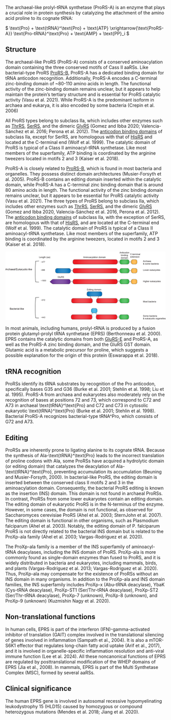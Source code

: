 
The archaeal-like prolyl-tRNA synthetase (ProRS-A) is an enzyme that plays a crucial role in protein synthesis by catalyzing the attachment of the amino acid proline to its cognate tRNA:




$ \text{Pro} + \text{tRNA}^\text{Pro} + \text{ATP} \xrightarrow{\text{ProRS-A}} \text{Pro-tRNA}^\text{Pro} + \text{AMP} + \text{PP}_i  $






## Structure

The archaeal-like ProRS (ProRS-A)  consists of a conserved aminoacylation domain containing the three conserved motifs of Cass II aaRSs. Like bacterial-type ProRS [ProRS-B](/class2/pro2), ProRS-A has a dedicated binding domain for tRNA anticodon recognition. Additionally, ProRS-A encodes a C-terminal zinc-binding domain of ~80-110 amino acids in length. The functional activity of the zinc-binding domain remains unclear, but it appears to help maintain the protein’s tertiary structure and is essential for ProRS catalytic activity (Vasu et al. 2021). While ProRS-A is the predominant isoform in archaea and eukarya, it is also encoded by some bacteria (Crepin et al. 2006)

All ProRS types belong to subclass IIa, which includes other enzymes such as [ThrRS](/class2/thr), [SerRS](/class2/ser1), and the dimeric [GlyRS](/class2/gly1) (Gomez and Ibba 2020; Valencia-Sánchez et al. 2016; Perona et al. 2012). The [anticodon binding domains](/superfamily/class2/Anticodon_binding_domain_HGPT) of subclass IIa, except for SerRS, are homologous with that of [HisRS](/class2/his) and located at the C-terminal end (Wolf et al. 1999). The catalytic domain of ProRS is typical of a Class II aminoacyl-tRNA synthetase. Like most members of the superfamily, ATP binding is coordinated by the arginine tweezers located in motifs 2 and 3 (Kaiser et al. 2018).

ProRS-A is closely related to [ProRS-B](/class2/pro2), which is found in most bacteria and organelles.
They possess distinct domain architectures (Musier-Forsyth et al. 2005). ProRS-B contains an editing domain inserted within the catalytic domain, while ProRS-A has a C-terminal zinc binding domain that is around 80 amino acids in length. The functional activity of the zinc binding domain remains unclear, but it appears to be essential for ProRS catalytic activity (Vasu et al. 2021). 
The three types of ProRS belong to subclass IIa, which includes other enzymes such as [ThrRS](/class2/thr), [SerRS](/class2/ser1), and the dimeric [GlyRS](/class2/gly1) (Gomez and Ibba 2020, Valencia-Sánchez et al. 2016, Perona et al. 2012). The [anticodon binding domains](/superfamily/class2/Anticodon_binding_domain_HGPT) of subclass IIa, with the exception of SerRS, are homologous with that of [HisRS](/class2/his), and are located at the C-terminal end (Wolf et al. 1999). The catalytic domain of ProRS is typical of a Class II aminoacyl-tRNA synthetase. Like most members of the superfamily, ATP binding is coordinated by the arginine tweezers, located in motifs 2 and 3 (Kaiser et al. 2018). 


<img src="/fig/ProRS_domain_architectures.png" alt="ProRS domain architecture"/>


In most animals, including humans, prolyl-tRNA is produced by a fusion protein glutamyl-prolyl tRNA synthetase (EPRS) (Berthonneau et al. 2000). 
EPRS contains the catalytic domains from both [GluRS-E](/class1/glu3/) and ProRS-A, as well as the ProRS-A zinc binding domain, and the GluRS GST domain. 
Glutamic acid is a metabolic precursor for proline, which suggests a possible explanation for the origin of this protein (Eswarappa et al. 2018). 



## tRNA recognition

ProRSs identify its tRNA substrates by recognition of the Pro anticodon, specifically bases G35 and G36 (Burke et al. 2001; Stehlin et al. 1998; Liu et al. 1995). ProRS-A from archaea and eukaryotes also moderately rely on the recognition of bases at positions 72 and 73, which correspond to C72 and A73 in archaeal \text{tRNA}^\text{Pro} and C72 and C73 in cytosolic eukaryotic \text{tRNA}^\text{Pro} (Burke et al. 2001; Stehlin et al. 1998). Bacterial ProRS-A recognizes bacterial-type tRNA^Pro, which consists of G72 and A73. 


## Editing

ProRSs are inherently prone to ligating alanine to its cognate tRNA. Because the synthesis of Ala-\text{tRNA}^\text{Pro} leads to the incorrect translation of proline codons with Ala, some ProRSs have acquired a hydrolytic domain (or editing domain) that catalyzes the deacylation of Ala-\text{tRNA}^\text{Pro}, preventing accumulation its accumulation (Beuning and Musier-Forsyth, 2000). In bacterial-like ProRS, the editing domain is inserted between the conserved class II motifs 2 and 3 in the aminoacylation domain. Consequently, the bacterial ProRS editing is known as the insertion (INS) domain. This domain is not found in archaeal ProRSs. In contrast, ProRSs from some lower eukaryotes contain an editing domain. The editing domain of eukaryotic ProRS is in the N-terminus of the enzyme. However, in some cases, the domain is not functional, as observed for Saccharomyces cerevisiae ProRS (Ahel et al. 2003; SternJohn et al. 2007). The editing domain is functional in other organisms, such as Plasmodium falciparum (Ahel et al. 2003). Notably, the editing domain of P. falciparum ProRS is not directly related to the bacterial INS domain but is related to the ProXp-ala family (Ahel et al. 2003; Vargas-Rodriguez et al. 2020).

The ProXp-ala family is a member of the INS superfamily of aminoacyl-tRNA deacylases, including the INS domain of ProRS. ProXp-ala is more commonly found as single-domain enzymes than fused to ProRS, and it is widely distributed in bacteria and eukaryotes, including mammals, birds, and plants (Vargas-Rodriguez et al. 2013; Vargas-Rodriguez et al. 2020). Thus, ProXp-ala may compensate for the existence of ProRSs without an INS domain in many organisms. In addition to the ProXp-ala and INS domain families, the INS superfamily includes ProXp-x (Abu-tRNA deacylase), YbaK (Cys-tRNA deacylase), ProXp-ST1 (Ser/Thr-tRNA deacylase), ProXp-ST2 (Ser/Thr-tRNA deacylase), ProXp-7 (unknown), ProXp-8 (unknown), and ProXp-9 (unknown) (Kuzmishin Nagy et al. 2020). 


## Non-translational functions

In human cells, EPRS is part of the interferon (IFN)-gamma-activated inhibitor of translation (GAIT) complex involved in the translational silencing of genes involved in inflammation (Sampath et al., 2004). It is also a mTOR-S6K1 effector that regulates long-chain fatty acid uptake (Arif et al., 2017), and it is involved in organelle-specific inflammation resolution and anti-viral immune function (Lee et al. 2024). All these noncanonical functions of EPRS are regulated by posttranslational modification of the WHEP domains of EPRS (Jia et al., 2008). In mammals, EPRS is part of the Multi Synthetase Complex (MSC), formed by several aaRSs.




## Clinical significance

The human EPRS gene is involved in autosomal recessive hypomyelinating leukodystrophy 15 (HLD15) caused by homozygous or compound heterozygous mutations (Mendes et al. 2018; Jiang et al. 2020).

